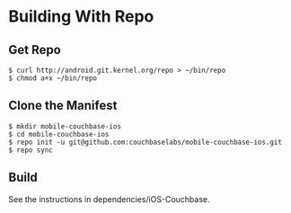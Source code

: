 # Building With Repo

## Get Repo

    $ curl http://android.git.kernel.org/repo > ~/bin/repo
    $ chmod a+x ~/bin/repo

## Clone the Manifest

    $ mkdir mobile-couchbase-ios
    $ cd mobile-couchbase-ios
    $ repo init -u git@github.com:couchbaselabs/mobile-couchbase-ios.git
    $ repo sync

## Build

See the instructions in dependencies/iOS-Couchbase.